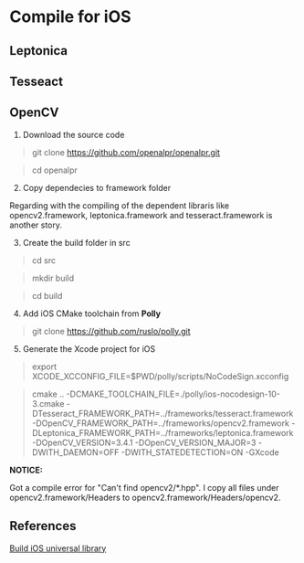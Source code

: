 # Compile for iOS

## Leptonica
## Tesseact
## OpenCV

1. Download the source code

> git clone https://github.com/openalpr/openalpr.git

> cd openalpr

2. Copy dependecies to framework folder

Regarding with the compiling of the dependent libraris like opencv2.framework, leptonica.framework and tesseract.framework is another story.

3. Create the build folder in src

> cd src

> mkdir build

> cd build

4. Add iOS CMake toolchain from **Polly**

> git clone https://github.com/ruslo/polly.git

5. Generate the Xcode project for iOS

> export XCODE_XCCONFIG_FILE=$PWD/polly/scripts/NoCodeSign.xcconfig

> cmake .. -DCMAKE_TOOLCHAIN_FILE=./polly/ios-nocodesign-10-3.cmake  -DTesseract_FRAMEWORK_PATH=../frameworks/tesseract.framework -DOpenCV_FRAMEWORK_PATH=../frameworks/opencv2.framework -DLeptonica_FRAMEWORK_PATH=../frameworks/leptonica.framework -DOpenCV_VERSION=3.4.1 -DOpenCV_VERSION_MAJOR=3  -DWITH_DAEMON=OFF -DWITH_STATEDETECTION=ON -GXcode

**NOTICE:**

Got a compile error for "Can't find opencv2/*.hpp". 
I copy all files under opencv2.framework/Headers to opencv2.framework/Headers/opencv2. 


## References 

[Build iOS universal library](https://agilewarrior.wordpress.com/2016/12/22/how-to-create-universal-static-library-ios/)
